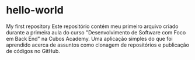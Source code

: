 # hello-world
My first repository
Este repositório contém meu primeiro arquivo criado durante a primeira aula do curso "Desenvolvimento de Software com Foco em Back End" na Cubos Academy. Uma aplicação simples do que foi aprendido acerca de assuntos como clonagem de repositórios e publicação de códigos no GitHub.